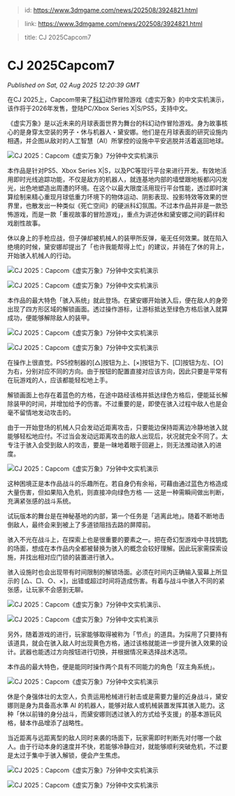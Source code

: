> id: https://www.3dmgame.com/news/202508/3924821.html

> link: https://www.3dmgame.com/news/202508/3924821.html

> title: CJ 2025Capcom7

# CJ 2025Capcom7
_Published on Sat, 02 Aug 2025 12:20:39 GMT_

在CJ 2025上，Capcom带来了[科幻](https://www.3dmgame.com/tag/kehuan_1/)动作冒险游戏《虚实万象》的中文实机演示，该作将于2026年发售，登陆PC/Xbox Series X|S/PS5，支持中文。

《虚实万象》是以近未来的月球表面世界为舞台的科幻动作冒险游戏。身为故事核心的是身穿太空装的男子・休与机器人・黛安娜。他们是在月球表面的研究设施内相遇，并企图从敌对的人工智慧（AI）所掌控的设施中平安逃脱并活着返回地球。

![CJ 2025：Capcom《虚实万象》7分钟中文实机演示](https://img.3dmgame.com/uploads/images/news/20250802/1754137973_547993_jpg_r.jpg)

本作品是针对PS5、Xbox Series X|S，以及PC等现行平台来进行开发。有效地活用即时光线追踪功能，不仅是敌方的机器人，就连基地内部的墙壁跟地板都闪闪发光，出色地塑造出周遭的环境。在这个以最大限度活用现行平台性能，透过即时演算绘制来精心重现月球低重力环境下的物体运动、阴影表现、投影特效等效果的世界里，也散发出一种类似《死亡空间》的硬派科幻氛围。不过本作品并非是一款恐怖游戏，而是一款「重视故事的冒险游戏」，重点为讲述休和黛安娜之间的羁绊和戏剧性故事。

休以身上的手枪应战，但子弹却被机械人的装甲所反弹，毫无任何效果。就在陷入绝境的时候，黛安娜却提出了「也许我能帮得上忙」的建议，并骑在了休的背上，开始骇入机械人的行动。

![CJ 2025：Capcom《虚实万象》7分钟中文实机演示](https://img.3dmgame.com/uploads/images/news/20250802/1754137991_901278_jpg_r.jpg)

![CJ 2025：Capcom《虚实万象》7分钟中文实机演示](https://img.3dmgame.com/uploads/images/news/20250802/1754138027_653849_jpg_r.jpg)

本作品的最大特色「骇入系统」就此登场。在黛安娜开始骇入后，便在敌人的身旁出现了四方形区域的解锁画面。透过操作游标，让游标抵达至绿色方格后骇入就算成功，便能够解除敌人的装甲。

![CJ 2025：Capcom《虚实万象》7分钟中文实机演示](https://img.3dmgame.com/uploads/images/news/20250802/1754137994_479376_jpg_r.jpg)

![CJ 2025：Capcom《虚实万象》7分钟中文实机演示](https://img.3dmgame.com/uploads/images/news/20250802/1754137995_129807_jpg_r.jpg)

在操作上很直觉。PS5控制器的\[△\]按钮为上、\[×\]按钮为下、\[□\]按钮为左、\[○\]为右，分别对应不同的方向。由于按钮的配置直接对应该方向，因此只要是平常有在玩游戏的人，应该都能轻松地上手。

解锁画面上也存在着蓝色的方格，在途中路经该格并抵达绿色方格后，便能延长解除装甲的时间，并增加给予的伤害。不过重要的是，即使在骇入过程中敌人也是会毫不留情地发动攻击的。

由于一开始登场的机械人只会发动近距离攻击，只要能边保持距离边冷静地骇入就能够轻松地应付。不过当会发动远距离攻击的敌人出现后，状况就完全不同了。太专注于骇入会受到敌人的攻击，要是一昧地着眼于回避上，则无法推动骇入的进度。

![CJ 2025：Capcom《虚实万象》7分钟中文实机演示](https://img.3dmgame.com/uploads/images/news/20250802/1754137996_445803_jpg_r.jpg)

这种困境正是本作品战斗的乐趣所在。若自身仍有余裕，可藉由通过蓝色方格造成大量伤害，但如果陷入危机，则直接冲向绿色方格 ── 这是一种需瞬间做出判断，充满紧张感的战斗系统。

试玩版本的舞台是在神秘基地的内部，第一个任务是「逃离此地」。随着不断地击倒敌人，最终会来到被上了多道锁阻挡去路的屏障前。

骇入不光在战斗上，在探索上也是很重要的要素之一。把在奇幻型游戏中寻找钥匙的场面，想成在本作品内全都被替换为骇入的概念会较好理解。因此玩家需探索设施，并找出相对应门锁的装置进行骇入。

骇入设施时也会出现带有时间限制的解锁场面。必须在时间内正确输入萤幕上所显示的 \[△、□、○、×\]，出错或超过时间将造成伤害。有着与战斗中骇入不同的紧张感，让玩家不会感到无聊。

![CJ 2025：Capcom《虚实万象》7分钟中文实机演示](https://img.3dmgame.com/uploads/images/news/20250802/1754137996_329685_jpg_r.jpg)、

![CJ 2025：Capcom《虚实万象》7分钟中文实机演示](https://img.3dmgame.com/uploads/images/news/20250802/1754137997_981028_jpg_r.jpg)

另外，随着游戏的进行，玩家能够取得被称为「节点」的道具。为採用了只要持有该道具，就会在骇入敌人时出现黄色方格，通过该格就能进一步提升骇入效果的设计。武器也能透过方向按钮进行切换，并根据情况来选择战术选项。

本作品的最大特色，便是能同时操作两个具有不同能力的角色「双主角系统」。

![CJ 2025：Capcom《虚实万象》7分钟中文实机演示](https://img.3dmgame.com/uploads/images/news/20250802/1754138002_708596_jpg_r.jpg)

休是个身强体壮的太空人，负责运用枪械进行射击或是需要力量的近身战斗，黛安娜则是身为具备高水準 AI 的机器人，能够对敌人或机械装置发挥其骇入能力。这种「休以前锋的身分战斗，而黛安娜则透过骇入的方式给予支援」的基本游玩风格，替本作品增添了战略性。

当近距离与远距离型的敌人同时来袭的场面下，玩家需即时判断先对付哪一个敌人。由于行动本身的速度并不快，若能够冷静应对，就能够顺利突破危机，不过要是太过于集中于骇入解锁，便会产生焦虑。

![CJ 2025：Capcom《虚实万象》7分钟中文实机演示](https://img.3dmgame.com/uploads/images/news/20250802/1754137998_412256_jpg_r.jpg)

![CJ 2025：Capcom《虚实万象》7分钟中文实机演示](https://img.3dmgame.com/uploads/images/news/20250802/1754138000_530927_jpg_r.jpg)
